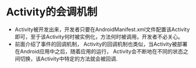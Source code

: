 # Activity的会调机制

*  Activity被开发出来，开发者只要在AndroidManifest.xml文件配置该Activity即可，至于该Activity何时被实例化，方法何时被调用，开发者不必关心。
* 前面介绍了事件的回调机制， Activity的回调机制也类似，当Activity被部署在Android应用中之后，随着应用的运行， Activity会不断地在不同的状态之间切换，该Activity中特定的方法就会被回调.